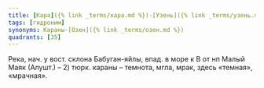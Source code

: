 ```yaml
---
title: [Кара]({% link _terms/кара.md %})-[Узень]({% link _terms/узень.md %})
tags: [гидроним]
synonyms: Караны-[Озен]({% link _terms/озен.md %})
quadrants: [З5]
---
```


Река, нач. у вост. склона Бабуган-яйлы, впад. в море к В от нп Малый Маяк
(Алушт.) – 2) тюрк. караны – темнота, мгла, мрак, здесь «темная», «мрачная».
